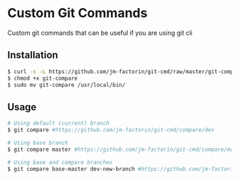 # Custom Git Commands
Custom git commands that can be useful if you are using git cli

## Installation

```bash
$ curl -s -L https://github.com/jm-factorin/git-cmd/raw/master/git-compare > git-compare
$ chmod +x git-compare
$ sudo mv git-compare /usr/local/bin/
```

## Usage

```bash
# Using default (current) branch
$ git compare #https://github.com/jm-factorin/git-cmd/compare/dev
```

```bash
# Using base branch
$ git compare master #https://github.com/jm-factorin/git-cmd/compare/master...dev
```

```bash
# Using base and compare branches
$ git compare base-master dev-new-branch #https://github.com/jm-factorin/git-cmd/compare/base-master...dev-new-branch
```
